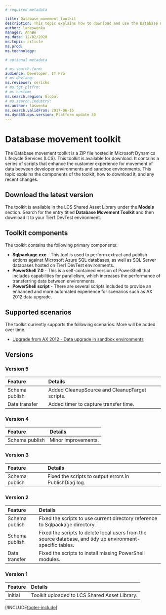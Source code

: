 ```yaml
---
# required metadata

title: Database movement toolkit
description: This topic explains how to download and use the Database movement toolkit. 
author: laneswenka
manager: AnnBe
ms.date: 12/02/2020
ms.topic: article
ms.prod: 
ms.technology: 

# optional metadata

# ms.search.form: 
audience: Developer, IT Pro
# ms.devlang: 
ms.reviewer: sericks
# ms.tgt_pltfrm: 
# ms.custom: 
ms.search.region: Global
# ms.search.industry: 
ms.author: laswenka
ms.search.validFrom: 2017-06-16
ms.dyn365.ops.version: Platform update 30
---
```


# Database movement toolkit

The Database movement toolkit is a ZIP file hosted in Microsoft Dynamics Lifecycle Services (LCS). This toolkit is available for download. It contains a series of scripts that enhance the customer experience for movement of data between developer environments and sandbox environments. This topic explains the components of the toolkit, how to download it, and any recent changes.

## Download the latest version

The toolkit is available in the LCS Shared Asset Library under the **Models** section.  Search for the entry titled **Database Movement Toolkit** and then download it to your Tier1 DevTest environment.  

## Toolkit components

The toolkit contains the following primary components:

- **Sqlpackage.exe** - This tool is used to perform extract and publish actions against Microsoft Azure SQL databases, as well as SQL Server databases hosted on Tier1 DevTest environments.  
- **PowerShell 7.0** - This is a self-contained version of PowerShell that includes capabilities for parallelism, which increases the performance of transferring data between environments.  
- **PowerShell script** - There are several scripts included to provide an enhanced and more automated experience for scenarios such as AX 2012 data upgrade.

## Supported scenarios

The toolkit currently supports the following scenarios. More will be added over time.  

* [Upgrade from AX 2012 - Data upgrade in sandbox environments](../migration-upgrade/upgrade-data-sandbox-dacpac.md)

## Versions

### Version 5
| Feature | Details |
| :------ | :------ |
| Schema publish | Added CleanupSource and CleanupTarget scripts.|
| Data transfer | Added timer to capture transfer time.|

### Version 4
| Feature | Details |
| :------ | :------ |
| Schema publish | Minor improvements.|

### Version 3
| Feature | Details |
| :------ | :------ |
| Schema publish | Fixed the scripts to output errors in PublishDiag.log.|

### Version 2
| Feature | Details |
| :------ | :------ |
| Schema publish | Fixed the scripts to use current directory reference to Sqlpackage directory.|
| Schema publish | Fixed the scripts to delete local users from the source database, and tidy up environment-specific tables.|
| Data transfer | Fixed the scripts to install missing PowerShell modules.|

### Version 1
| Feature | Details |
| :------ | :------ |
| Initial | Toolkit uploaded to LCS Shared Asset Library.|




[!INCLUDE[footer-include](../../../includes/footer-banner.md)]